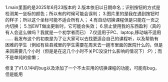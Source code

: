 1.main里面的是2025年6月23版本的
2.版本依旧以日期命名；识别按钮的方式是检测某一坐标的颜色；所以有的时候可能会误判；
3.图片里的是我在遇到按钮时的样子；所以这个坐标可能不适合所有人；
4.有自动切换课程但是只能在一页之内切换；
5.当EWT做出更新时，它可能会失效；
6.禁止使用我的东西盈利（真的有人会这么做吗？我就是一个初学者而已）
7.仅适用于PC、laptop,移动端不适用
……
我发布这个的初衷是为了让大家可以去找更适合自己的课程听，以及帮助有困难的学生（例如有些县城里的学生需要在周末去一趟市里面的医院什么的，但是来回需要几个小时（但是是在这几个小时不关PC没没什么影响的情况下）:P）；而不是单纯的偷懒；

修复了V1.0.1中的bug以及添加了一个不太实用的切换课程的功能，可能有bug，但是能用
